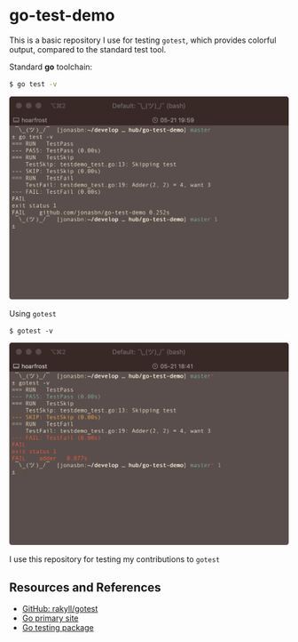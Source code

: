 # go-test-demo

This is a basic repository I use for testing `gotest`, which provides colorful output, compared to the standard test tool.

Standard **go** toolchain:

```bash
$ go test -v
```

![standard go test example screenshot](test-go-test-demo.png)

Using `gotest`

```
$ gotest -v
```

![colorful gotest example screenshot](gotest-go-test-demo.png)

I use this repository for testing my contributions to `gotest`

## Resources and References

- [GitHub: rakyll/gotest](https://github.com/rakyll/gotest)
- [Go primary site](https://golang.org/doc/)
- [Go testing package](https://golang.org/pkg/testing/)
